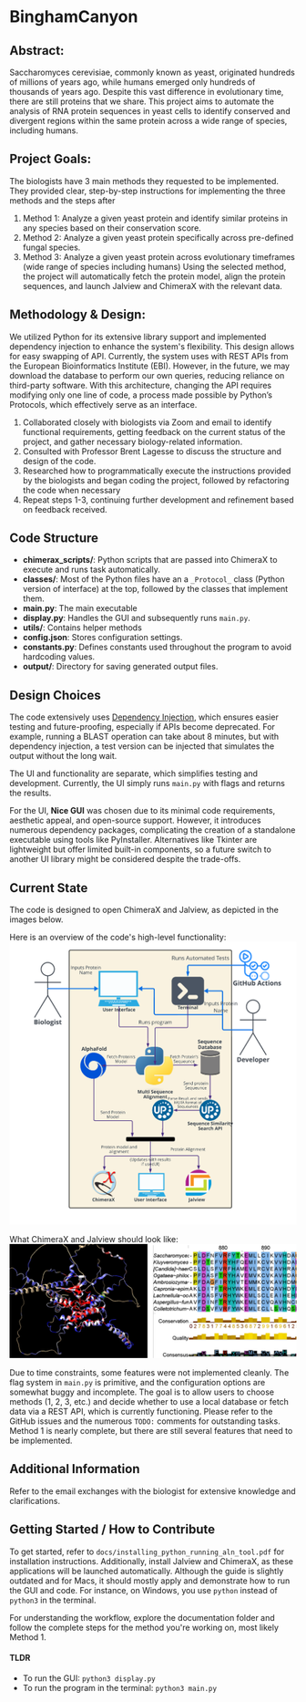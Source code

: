 # BinghamCanyon

## Abstract:

Saccharomyces cerevisiae, commonly known as yeast, originated hundreds of millions of years ago, while humans emerged only hundreds of thousands of years ago. Despite this vast difference in evolutionary time, there are still proteins that we share. This project aims to automate the analysis of RNA protein sequences in yeast cells to identify conserved and divergent regions within the same protein across a wide range of species, including humans.

## Project Goals:

The biologists have 3 main methods they requested to be implemented. They provided clear, step-by-step instructions for implementing the three methods and the steps after

1. Method 1: Analyze a given yeast protein and identify similar proteins in any species based on their conservation score.
2. Method 2: Analyze a given yeast protein specifically across pre-defined fungal species.
3. Method 3: Analyze a given yeast protein across evolutionary timeframes (wide range of species including humans)
   Using the selected method, the project will automatically fetch the protein model, align the protein sequences, and launch Jalview and ChimeraX with the relevant data.

## Methodology & Design:

We utilized Python for its extensive library support and implemented dependency injection to enhance the system's flexibility. This design allows for easy swapping of API. Currently, the system uses with REST APIs from the European Bioinformatics Institute (EBI). However, in the future, we may download the database to perform our own queries, reducing reliance on third-party software. With this architecture, changing the API requires modifying only one line of code, a process made possible by Python’s Protocols, which effectively serve as an interface.

1. Collaborated closely with biologists via Zoom and email to identify functional requirements, getting feedback on the current status of the project, and gather necessary biology-related information.
2. Consulted with Professor Brent Lagesse to discuss the structure and design of the code.
3. Researched how to programmatically execute the instructions provided by the biologists and began coding the project, followed by refactoring the code when necessary
4. Repeat steps 1-3, continuing further development and refinement based on feedback received.

## Code Structure

- **chimerax_scripts/**: Python scripts that are passed into ChimeraX to execute and runs task automatically.
- **classes/**: Most of the Python files have an a `_Protocol_` class (Python version of interface) at the top, followed by the classes that implement them.
- **main.py**: The main executable
- **display.py**: Handles the GUI and subsequently runs `main.py`.
- **utils/**: Contains helper methods
- **config.json**: Stores configuration settings.
- **constants.py**: Defines constants used throughout the program to avoid hardcoding values.
- **output/**: Directory for saving generated output files.

## Design Choices

The code extensively uses [Dependency Injection](https://www.youtube.com/watch?v=J1f5b4vcxCQ), which ensures easier testing and future-proofing, especially if APIs become deprecated. For example, running a BLAST operation can take about 8 minutes, but with dependency injection, a test version can be injected that simulates the output without the long wait.

The UI and functionality are separate, which simplifies testing and development. Currently, the UI simply runs `main.py` with flags and returns the results.

For the UI, **Nice GUI** was chosen due to its minimal code requirements, aesthetic appeal, and open-source support. However, it introduces numerous dependency packages, complicating the creation of a standalone executable using tools like PyInstaller. Alternatives like Tkinter are lightweight but offer limited built-in components, so a future switch to another UI library might be considered despite the trade-offs.

## Current State

The code is designed to open ChimeraX and Jalview, as depicted in the images below.

Here is an overview of the code's high-level functionality:
![Code Overview](./docs/img/overview_of_code.png)

What ChimeraX and Jalview should look like:
![ChimeraX and Jalview](./docs/img/chimerax_jalview.png)

Due to time constraints, some features were not implemented cleanly. The flag system in `main.py` is primitive, and the configuration options are somewhat buggy and incomplete. The goal is to allow users to choose methods (1, 2, 3, etc.) and decide whether to use a local database or fetch data via a REST API, which is currently functioning. Please refer to the GitHub issues and the numerous `TODO:` comments for outstanding tasks. Method 1 is nearly complete, but there are still several features that need to be implemented.

## Additional Information

Refer to the email exchanges with the biologist for extensive knowledge and clarifications.

## Getting Started / How to Contribute

To get started, refer to `docs/installing_python_running_aln_tool.pdf` for installation instructions. Additionally, install Jalview and ChimeraX, as these applications will be launched automatically. Although the guide is slightly outdated and for Macs, it should mostly apply and demonstrate how to run the GUI and code. For instance, on Windows, you use `python` instead of `python3` in the terminal.

For understanding the workflow, explore the documentation folder and follow the complete steps for the method you're working on, most likely Method 1.

#### TLDR

- To run the GUI: `python3 display.py`
- To run the program in the terminal: `python3 main.py`
